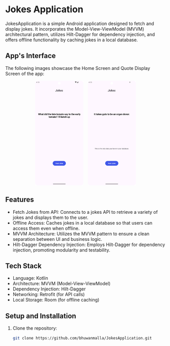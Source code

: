 # Jokes Application

JokesApplication is a simple Android application designed to fetch and display jokes. It incorporates the Model-View-ViewModel (MVVM) architectural pattern, utilizes Hilt-Dagger for dependency injection, and offers offline functionality by caching jokes in a local database.

## App's Interface

The following images showcase the Home Screen and Quote Display Screen of the app:


<p align="center">
  <img src="https://github.com/bhuwanmalla/Jokes-Application/blob/main/Joke.png" alt="Home Screen" width="30%" style="margin-right: 10px;">
  <img src="https://github.com/bhuwanmalla/Jokes-Application/blob/main/DatafromDB.png" alt="Quote Display Screen" width="30%">
</p>

## Features

- Fetch Jokes from API: Connects to a jokes API to retrieve a variety of jokes and displays them to the user.
- Offline Access: Caches jokes in a local database so that users can access them even when offline.
- MVVM Architecture: Utilizes the MVVM pattern to ensure a clean separation between UI and business logic.
- Hilt-Dagger Dependency Injection: Employs Hilt-Dagger for dependency injection, promoting modularity and testability.

## Tech Stack

- Language: Kotlin
- Architecture: MVVM (Model-View-ViewModel)
- Dependency Injection: Hilt-Dagger
- Networking: Retrofit (for API calls)
- Local Storage: Room (for offline caching)


## Setup and Installation

1. Clone the repository:
   ```sh
   git clone https://github.com/bhuwanmalla/JokesApplication.git
